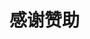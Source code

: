 # 感谢赞助

<div id="sp"/>
<script>
​````
function getZanzhu() {
  // 创建一个新的XMLHttpRequest对象
  const xhr = new XMLHttpRequest();
  // 设置请求的URL
  xhr.open('GET', 'https://nsc6.nstarmc.cn/servers/zanzhu.txt');  // 设置请求的响应类型为文本
  xhr.responseType = 'text';
  // 注册一个监听器，当请求完成时触发
  xhr.onload = function() {
    if (xhr.status === 200) {
      // 请求成功，将响应的内容插入到指定的div中
      document.getElementById('sp').innerHTML = xhr.response;
    } else {
      // 请求失败，在控制台中输出错误信息
      console.error('请求失败:', xhr.status, xhr.statusText);
    }
  };

  // 发送请求
  xhr.send();
}

// 调用getZanzhu函数
getZanzhu();
​````
</script>



